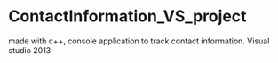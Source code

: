 # ContactInformation_VS_project
made with c++, console application to track contact information. Visual studio 2013
